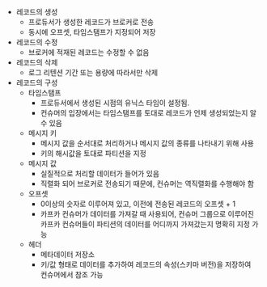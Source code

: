 * 레코드의 생성
  * 프로듀서가 생성한 레코드가 브로커로 전송
  * 동시에 오프셋, 타임스탬프가 지정되어 저장
* 레코드의 수정
  * 브로커에 적재된 레코드는 수정할 수 없음
* 레코드의 삭제
  * 로그 리텐션 기간 또는 용량에 따라서만 삭제
* 레코드의 구성
  * 타임스탬프
    * 프로듀서에서 생성된 시점의 유닉스 타임이 설정됨.
    * 컨슈머의 입장에서는 타임스탬프를 토대로 레코드가 언제 생성되었는지 알 수 있음
  * 메시지 키
    * 메시지 값을 순서대로 처리하거나 메시지 값의 종류를 나타내기 위해 사용
    * 키의 해시값을 토대로 파티션을 지정
  * 메시지 값
    * 실질적으로 처리할 데이터가 들어가 있음
    * 직렬화 되어 브로커로 전송되기 때문에, 컨슈머는 역직렬화를 수행해야 함
  * 오프셋
    * 0이상의 숫자로 이루어져 있고, 이전에 전송된 레코드의 오프셋 + 1
    * 카프카 컨슈머가 데이터를 가져갈 때 사용되어, 컨슈머 그룹으로 이루어진 카프카 컨슈머들이 파티션의 데이터를 어디까지 가져갔는지 명확히 지정 가능
  * 헤더
    * 메타데이터 저장소
    * 키/값 형태로 데이터를 추가하여 레코드의 속성(스키마 버전)을 저장하여 컨슈머에서 참조 가능
  
